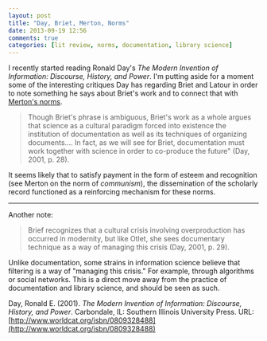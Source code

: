 ```yaml
---
layout: post
title: "Day, Briet, Merton, Norms"
date: 2013-09-19 12:56
comments: true
categories: [lit review, norms, documentation, library science]
---
```


I recently started reading Ronald Day's *The Modern Invention of
Information: Discourse, History, and Power*. I'm putting aside for
a moment some of the interesting critiques Day has regarding Briet
and Latour in order to note something he says about Briet's work
and to connect that with [Merton's
norms](/blog/2013/09/19/reading-robert-k-merton-normative-structure/).

> Though Briet's phrase is ambiguous, Briet's work as a whole
> argues that science as a cultural paradigm forced into existence
> the institution of documentation as well as its techniques of
> organizing documents.... In fact, as we will see for Briet,
> documentation must work together with science in order to
> co-produce the future" (Day, 2001, p. 28).

It seems likely that to satisfy payment in the form of esteem and
recognition (see Merton on the norm of *communism*), the
dissemination of the scholarly record functioned as a reinforcing
mechanism for these norms.

---

Another note:

> Brief recognizes that a cultural crisis involving overproduction
> has occurred in modernity, but like Otlet, she sees documentary
> technique as a way of managing this crisis (Day, 2001, p. 29).

Unlike documentation, some strains in information science believe
that filtering is a way of "managing this crisis." For example,
through algorithms or social networks. This is a direct move away
from the practice of documentation and library science, and should
be seen as such.

Day, Ronald E. (2001). *The Modern Invention of Information:
Discourse, History, and Power*. Carbondale, IL: Southern Illinois
University Press. URL:
[http://www.worldcat.org/isbn/0809328488](http://www.worldcat.org/isbn/0809328488)

